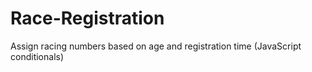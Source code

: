 # Race-Registration
Assign racing numbers based on age and registration time (JavaScript conditionals)
